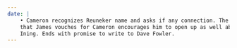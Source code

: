 ```yaml
---
date: |
    • Cameron recognizes Reuneker name and asks if any connection. The fact
    that James vouches for Cameron encourages him to open up as well about
    Ining. Ends with promise to write to Dave Fowler.
---
```




